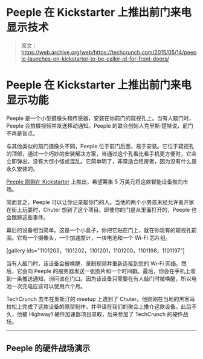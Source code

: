 # Peeple 在 Kickstarter 上推出前门来电显示技术

> 原文：<https://web.archive.org/web/https://techcrunch.com/2015/05/14/peeple-launches-on-kickstarter-to-be-caller-id-for-front-doors/>

# Peeple 在 Kickstarter 上推出前门来电显示功能

Peeple 是一个小型摄像头和传感器，安装在你前门的窥视孔上。当有人敲门时，Peeple 会拍摄视频并发送移动通知。Peeple 的联合创始人克里斯·楚特说，前门不再是盲点。

与其他类似的前门摄像头不同，Peeple 位于前门后面，易于安装。它位于窥视孔的顶部，通过一个巧妙的安装解决方案，当通过这个孔看比看手机更方便时，它会立即弹出。没有大惊小怪或混乱。它简单明了，非常适合租房者，因为没有什么是永久安装的。

[Peeple 刚刚在 Kickstarter](https://web.archive.org/web/20221208231003/https://www.kickstarter.com/projects/1544392549/peeple-caller-id-for-your-front-door/video_share) 上推出，希望筹集 5 万美元将这款智能设备推向市场。

简而言之，Peeple 可以让你记录敲你门的人。当他的两个小男孩未经允许离开家在街上玩耍时，Chuter 想到了这个项目。即使你的门是从里面打开的，Peeple 也会跟踪这些事件。

幕后的设备相当简单。这是一个小盒子，你把它贴在门上，就在你现有的窥视孔前面。它有一个摄像头，一个加速度计，一块电池和一个 Wi-Fi 芯片组。

[gallery ids="1101203，1101202，1101201，1101200，1101198，1101197"]

当有人敲门时，该设备会被唤醒，录制视频并重新连接到您的 Wi-Fi 网络。然后，它会向 Peeple 的服务器发送一张图片和一个时间戳。最后，你会在手机上收到一条推送通知，询问谁在门口。因为该设备只需要在有人敲门时被唤醒，所以电池一次充电应该可以使用六个月。

TechCrunch 去年在奥斯汀的 meetup 上遇到了 Chuter。他刚刚在当地的黑客马拉松上完成了这款设备的原型制作，并申请在我们的聚会上推介这款设备。此后不久，他被 Highway1 硬件加速器项目录取，后来参加了 TechCrunch 的硬件战场。

* * *

## Peeple 的硬件战场演示